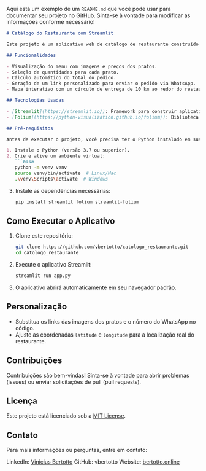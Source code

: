 Aqui está um exemplo de um `README.md` que você pode usar para documentar seu projeto no GitHub. Sinta-se à vontade para modificar as informações conforme necessário!

```markdown
# Catálogo do Restaurante com Streamlit

Este projeto é um aplicativo web de catálogo de restaurante construído com **Streamlit**. O aplicativo permite que os usuários visualizem o menu, façam pedidos e enviem esses pedidos via WhatsApp. Além disso, o aplicativo exibe um mapa interativo com um raio de entrega de 10 km ao redor do restaurante.

## Funcionalidades

- Visualização do menu com imagens e preços dos pratos.
- Seleção de quantidades para cada prato.
- Cálculo automático do total do pedido.
- Geração de um link personalizado para enviar o pedido via WhatsApp.
- Mapa interativo com um círculo de entrega de 10 km ao redor do restaurante.

## Tecnologias Usadas

- [Streamlit](https://streamlit.io/): Framework para construir aplicativos web de forma rápida.
- [Folium](https://python-visualization.github.io/folium/): Biblioteca para criar mapas interativos.

## Pré-requisitos

Antes de executar o projeto, você precisa ter o Python instalado em sua máquina. Recomenda-se criar um ambiente virtual.

1. Instale o Python (versão 3.7 ou superior).
2. Crie e ative um ambiente virtual:
   ```bash
   python -m venv venv
   source venv/bin/activate  # Linux/Mac
   .\venv\Scripts\activate  # Windows
   ```

3. Instale as dependências necessárias:
   ```bash
   pip install streamlit folium streamlit-folium
   ```

## Como Executar o Aplicativo

1. Clone este repositório:
   ```bash
   git clone https://github.com/vbertotto/catologo_restaurante.git
   cd catologo_restaurante
   ```

2. Execute o aplicativo Streamlit:
   ```bash
   streamlit run app.py
   ```

3. O aplicativo abrirá automaticamente em seu navegador padrão.

## Personalização

- Substitua os links das imagens dos pratos e o número do WhatsApp no código.
- Ajuste as coordenadas `latitude` e `longitude` para a localização real do restaurante.

## Contribuições

Contribuições são bem-vindas! Sinta-se à vontade para abrir problemas (issues) ou enviar solicitações de pull (pull requests).

## Licença

Este projeto está licenciado sob a [MIT License](LICENSE).

## Contato
Para mais informações ou perguntas, entre em contato:

LinkedIn: [Vinicius Bertotto](https://www.linkedin.com/in/vinicius-bertotto/)
GitHub: vbertotto
Website: [bertotto.online](https://bertotto.online/)
